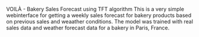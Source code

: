 VOILÀ - Bakery Sales Forecast using TFT algorithm
This is a very simple webinterface for getting a weekly sales forecast for bakery products based on previous sales and weaather conditions.
The model was trained with real sales data and weather forecast data for a bakery in Paris, France.
